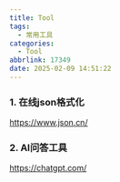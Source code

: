 ```yaml
---
title: Tool
tags:
  - 常用工具
categories:
  - Tool
abbrlink: 17349
date: 2025-02-09 14:51:22
---
```


### 1. 在线json格式化
https://www.json.cn/

### 2. AI问答工具
https://chatgpt.com/
